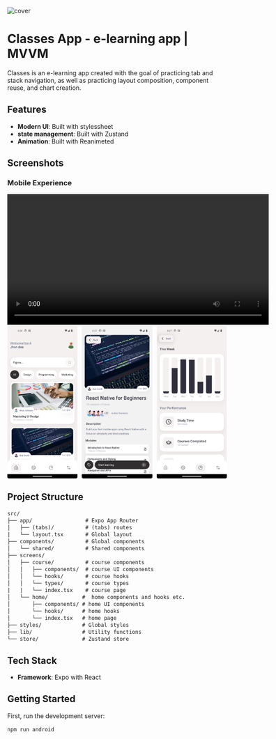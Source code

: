 ![cover](https://res.cloudinary.com/dbpayojb3/image/upload/v1745870147/portfolio/classes_cover.png)

# Classes App - e-learning app | MVVM

Classes is an e-learning app created with the goal of practicing tab and stack navigation, as well as practicing layout composition, component reuse, and chart creation.


## Features

- **Modern UI**: Built with stylessheet
- **state management**: Built with Zustand
- **Animation**: Built with Reanimeted


## Screenshots


### Mobile Experience

<video controls width="600">
  <source src="https://res.cloudinary.com/dbpayojb3/video/upload/v1745869653/portfolio/classes.mp4" type="video/mp4">
  Seu navegador não suporta a tag de vídeo.
</video>


<div style="display: flex; justify-content: space-between;">
  <img src="assets/images/app-screenshots/mobile-1.png" alt="Mobile Dashboard" width="32%" />
  <img src="assets/images/app-screenshots/mobile-2.png" alt="Mobile Analytics" width="32%" />
  <img src="assets/images/app-screenshots/mobile-3.png" alt="Mobile Navigation" width="32%" />
</div>

## Project Structure

```
src/
├── app/                 # Expo App Router
│   ├── (tabs)/          # (tabs) routes
|   └── layout.tsx       # Global layout
├── components/          # Global components
│   └── shared/          # Shared components
├── screens/
│   ├── course/          # course components
│   │   ├── components/  # course UI components 
│   │   └── hooks/       # course hooks
│   │   └── types/       # course types
|   |   └── index.tsx    # course page
│   └── home/           #  home components and hooks etc.
│       ├── components/ # home UI components
│       └── hooks/      # home hooks
│       └── index.tsx   # home page
├── styles/             # Global styles
├── lib/                # Utility functions
└── store/              # Zustand store
```

## Tech Stack

- **Framework**: Expo with React

## Getting Started

First, run the development server:

```bash
npm run android
```

